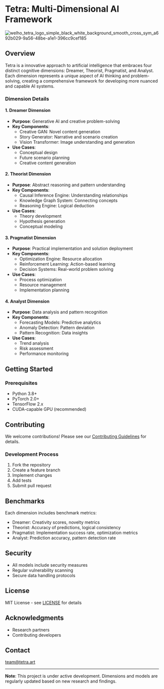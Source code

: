 # Tetra: Multi-Dimensional AI Framework 

![welho_tetra_logo_simple_black_white_background_smooth_cross_sym_a692b029-9a56-48be-a1e1-396cc9cef185](https://github.com/user-attachments/assets/e4750284-b745-42b5-b21f-80a5c630d967)

## Overview

Tetra is a innovative approach to artificial intelligence that embraces four distinct cognitive dimensions: Dreamer, Theorist, Pragmatist, and Analyst. Each dimension represents a unique aspect of AI thinking and problem-solving, creating a comprehensive framework for developing more nuanced and capable AI systems.

### Dimension Details

#### 1. Dreamer Dimension
- **Purpose**: Generative AI and creative problem-solving
- **Key Components**:
  - Creative GAN: Novel content generation
  - Story Generator: Narrative and scenario creation
  - Vision Transformer: Image understanding and generation
- **Use Cases**:
  - Conceptual design
  - Future scenario planning
  - Creative content generation

#### 2. Theorist Dimension
- **Purpose**: Abstract reasoning and pattern understanding
- **Key Components**:
  - Causal Inference Engine: Understanding relationships
  - Knowledge Graph System: Connecting concepts
  - Reasoning Engine: Logical deduction
- **Use Cases**:
  - Theory development
  - Hypothesis generation
  - Conceptual modeling

#### 3. Pragmatist Dimension
- **Purpose**: Practical implementation and solution deployment
- **Key Components**:
  - Optimization Engine: Resource allocation
  - Reinforcement Learning: Action-based learning
  - Decision Systems: Real-world problem solving
- **Use Cases**:
  - Process optimization
  - Resource management
  - Implementation planning

#### 4. Analyst Dimension
- **Purpose**: Data analysis and pattern recognition
- **Key Components**:
  - Forecasting Models: Predictive analytics
  - Anomaly Detection: Pattern deviation
  - Pattern Recognition: Data insights
- **Use Cases**:
  - Trend analysis
  - Risk assessment
  - Performance monitoring

## Getting Started

### Prerequisites
- Python 3.8+
- PyTorch 2.0+
- TensorFlow 2.x
- CUDA-capable GPU (recommended)

## Contributing
We welcome contributions! Please see our [Contributing Guidelines](CONTRIBUTING.md) for details.

### Development Process
1. Fork the repository
2. Create a feature branch
3. Implement changes
4. Add tests
5. Submit pull request

## Benchmarks
Each dimension includes benchmark metrics:
- Dreamer: Creativity scores, novelty metrics
- Theorist: Accuracy of predictions, logical consistency
- Pragmatist: Implementation success rate, optimization metrics
- Analyst: Prediction accuracy, pattern detection rate

## Security
- All models include security measures
- Regular vulnerability scanning
- Secure data handling protocols

## License
MIT License - see [LICENSE](LICENSE) for details

## Acknowledgments
- Research partners
- Contributing developers

## Contact
team@tetra.art

---

**Note**: This project is under active development. Dimensions and models are regularly updated based on new research and findings.
